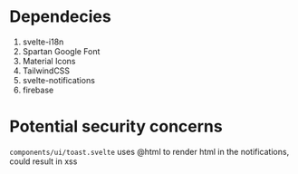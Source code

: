 # Dependecies
1. svelte-i18n
2. Spartan Google Font
3. Material Icons
4. TailwindCSS
5. svelte-notifications
6. firebase

# Potential security concerns
`components/ui/toast.svelte` uses @html to render html in the notifications, could result in xss